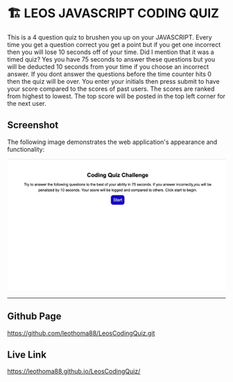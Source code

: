 # 🏗️ LEOS JAVASCRIPT CODING QUIZ

This is a 4 question quiz to brushen you up on your JAVASCRIPT. Every time you get a question correct
you get a point but if you get one incorrect then you will lose 10 seconds off of your time.
Did I mention that it was a timed quiz? Yes you have 75 seconds to answer these questions but you will be deducted 10 seconds from your time if you choose an incorrect answer.
If you dont answer the questions before the time counter hits 0 then the quiz will be over.
You enter your initials then press submit to have your score compared to the scores of past users.
The scores are ranked from highest to lowest. The top score will be posted in the top left corner for the next user.

  
## Screenshot

The following image demonstrates the web application's appearance and functionality:

![Heres the opening screen.](./Screen%20Shot%202022-08-01%20at%205.08.30%20PM%20Medium.jpeg) 

---

## Github Page

https://github.com/leothoma88/LeosCodingQuiz.git



## Live Link

https://leothoma88.github.io/LeosCodingQuiz/


